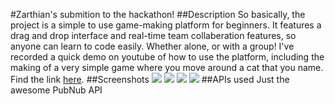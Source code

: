 #Zarthian's submition to the hackathon!
##Description
So basically, the project is a simple to use game-making platform for beginners. It features a drag and drop interface and real-time team collaberation features, so anyone can learn to code easily. Whether alone, or with a group! I've recorded a quick demo on youtube of how to use the platform, including the making of a very simple game where you move around a cat that you name. Find the link <a href="https://www.youtube.com/watch?v=w4vsT4hoKhs">here</a>.
##Screenshots
<img src="http://i.ellisvlad.com/G4KwG.png"/>
<img src="http://i.ellisvlad.com/IY59k.png"/>
<img src="http://i.ellisvlad.com/ssrVP.png"/>
<img src="http://i.ellisvlad.com/1EvfS.png"/>
##APIs used
Just the awesome PubNub API
